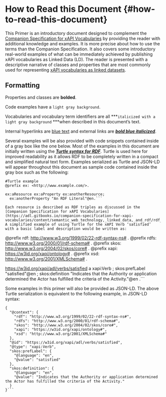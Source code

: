 # How to Read this Document {#how-to-read-this-document}

This Primer is an introductory document designed to complement the [Companion Specification for xAPI Vocabularies](https://adl.gitbooks.io/companion-specification-for-xapi-vocabularies/content/) by providing the reader with additional knowledge and examples. It is more precise about how to use the terms than the Companion Specification. It also covers some introductory real-world examples of what can be immediately achieved by publishing xAPI vocabularies as Linked Data (LD). The reader is presented with a descriptive narrative of classes and properties that are most commonly used for representing [xAPI vocabularies as linked datasets](https://adl.gitbooks.io/companion-specification-for-xapi-vocabularies/content/xapi_vocabularies_as_linked_datasets.html).
## Formatting
Properties and classes are **bolded**. 

Code examples have a  ```light gray background```.

Vocabularies and vocabulary term identifiers are all ***```italicized with a light gray background``` ***when described in this document’s text. 

Internal hyperlinks are [blue text](#) and external links are [***bold blue italicized***](#).

Several examples will be also provided with code snippets contained inside of a gray box like the one below. Most of the examples in this document are initially written using the [***Turtle syntax for RDF***](https://www.w3.org/TR/turtle/). Turtle is used here for improved readability as it allows RDF to be completely written in a compact and simplified natural text form. Examples serialized as Turtle and JSON-LD will appear throughout this document as sample code contained inside the gray box such as the following:

```
#Turtle example
@prefix ex: <http://www.example.com/>.

ex:aResource ex:aProperty ex:anotherResource;
  ex:anotherProperty "An RDF Literal"@en.```

Each resource is described as RDF triples as discussed in the [Companion Specification for xAPI Vocabularies](https://adl.gitbooks.io/companion-specification-for-xapi-vocabularies/content/semantic_web_technology,_linked_data,_and_rdf/rdf_data_structure.html). A simplified example of using Turtle for the xAPI Verb ‘satisfied’ with a basic label and description would be written as:

```
@prefix rdf: <http://www.w3.org/1999/02/22-rdf-syntax-ns#> .
@prefix rdfs: <http://www.w3.org/2000/01/rdf-schema#> .
@prefix skos: <http://www.w3.org/2004/02/skos/core#> .
@prefix xapi: <https://w3id.org/xapi/ontology#> .
@prefix xsd: <http://www.w3.org/2001/XMLSchema#> .

<https://w3id.org/xapi/adl/verbs/satisfied> a xapi:Verb ;
    skos:prefLabel "satisfied"@en ;
    skos:definition "Indicates that the Authority or application determined the Actor has fulfilled the criteria of the Activity."@en .```

Some examples in this primer will also be provided as JSON-LD. The above Turtle serialization is equivalent to the following example, in JSON-LD syntax:

```
{
  "@context": {
    "rdf": "http://www.w3.org/1999/02/22-rdf-syntax-ns#",
    "rdfs": "http://www.w3.org/2000/01/rdf-schema#",
    "skos": "http://www.w3.org/2004/02/skos/core#",
    "xapi": "https://w3id.org/xapi/ontology#",
    "xsd": "http://www.w3.org/2001/XMLSchema#"
  },
  "@id": "https://w3id.org/xapi/adl/verbs/satisfied",
  "@type": "xapi:Verb",
  "skos:prefLabel": {
    "@language": "en",
    "@value": "satisfied"
  },
  "skos:definition": {
    "@language": "en",
    "@value": "Indicates that the Authority or application determined the Actor has fulfilled the criteria of the Activity."
  }
}```
